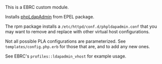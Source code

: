 This is a EBRC custom module.

Installs [phpLdapAdmin](http://phpldapadmin.sourceforge.net/wiki/) from EPEL package.

The rpm package installs a `/etc/httpd/conf.d/phpldapadmin.conf` that
you may want to remove and replace with other virtual host
configurations.

Not all possible PLA configurations are parameterized. See
`templates/config.php.erb` for those that are, and to add any new ones.

See EBRC's `profiles::ldapadmin_vhost` for example usage.
